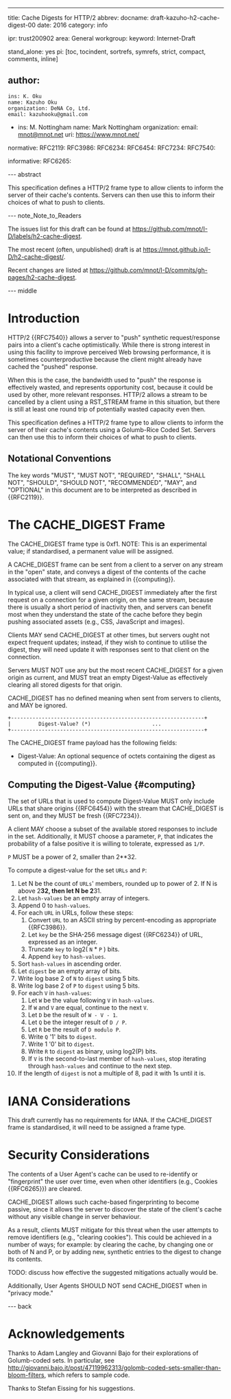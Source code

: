 ---
title: Cache Digests for HTTP/2
abbrev:
docname: draft-kazuho-h2-cache-digest-00
date: 2016
category: info

ipr: trust200902
area: General
workgroup: 
keyword: Internet-Draft

stand_alone: yes
pi: [toc, tocindent, sortrefs, symrefs, strict, compact, comments, inline]

author:
 -
    ins: K. Oku
    name: Kazuho Oku
    organization: DeNA Co, Ltd.
    email: kazuhooku@gmail.com

 -
    ins: M. Nottingham
    name: Mark Nottingham
    organization: 
    email: mnot@mnot.net
    uri: https://www.mnot.net/

normative:
  RFC2119:
  RFC3986:
  RFC6234:
  RFC6454:
  RFC7234:
  RFC7540:

informative:
  RFC6265:


--- abstract

This specification defines a HTTP/2 frame type to allow clients to inform the server of their
cache's contents. Servers can then use this to inform their choices of what to push to clients.


--- note_Note_to_Readers

The issues list for this draft can be found at <https://github.com/mnot/I-D/labels/h2-cache-digest>.

The most recent (often, unpublished) draft is at <https://mnot.github.io/I-D/h2-cache-digest/>.

Recent changes are listed at <https://github.com/mnot/I-D/commits/gh-pages/h2-cache-digest>.


--- middle

# Introduction

HTTP/2 {{RFC7540}} allows a server to "push" synthetic request/response pairs into a client's cache
optimistically. While there is strong interest in using this facility to improve perceived Web
browsing performance, it is sometimes counterproductive because the client might already have
cached the "pushed" response.

When this is the case, the bandwidth used to "push" the response is effectively wasted, and
represents opportunity cost, because it could be used by other, more relevant responses. HTTP/2
allows a stream to be cancelled by a client using a RST_STREAM frame in this situation, but there
is still at least one round trip of potentially wasted capacity even then.

This specification defines a HTTP/2 frame type to allow clients to inform the server of their
cache's contents using a Golumb-Rice Coded Set. Servers can then use this to inform their choices
of what to push to clients.


## Notational Conventions

The key words "MUST", "MUST NOT", "REQUIRED", "SHALL", "SHALL NOT", "SHOULD", "SHOULD NOT",
"RECOMMENDED", "MAY", and "OPTIONAL" in this document are to be interpreted as described in
{{RFC2119}}.


# The CACHE_DIGEST Frame

The CACHE_DIGEST frame type is 0xf1. NOTE: This is an experimental value; if standardised, a permanent value will be assigned.

A CACHE_DIGEST frame can be sent from a client to a server on any stream in the "open" state, and
conveys a digest of the contents of the cache associated with that stream, as explained in
{{computing}}.

In typical use, a client will send CACHE_DIGEST immediately after the first request on a connection
for a given origin, on the same stream, because there is usually a short period of inactivity then,
and servers can benefit most when they understand the state of the cache before they begin pushing
associated assets (e.g., CSS, JavaScript and images).

Clients MAY send CACHE_DIGEST at other times, but servers ought not expect frequent updates;
instead, if they wish to continue to utilise the digest, they will need update it with responses
sent to that client on the connection.

Servers MUST NOT use any but the most recent CACHE_DIGEST for a given origin as current, and MUST
treat an empty Digest-Value as effectively clearing all stored digests for that origin.

CACHE_DIGEST has no defined meaning when sent from servers to clients, and MAY be ignored.

~~~~
+---------------------------------------------------------------+
|         Digest-Value? (*)                    ...
+---------------------------------------------------------------+
~~~~

The CACHE_DIGEST frame payload has the following fields:

* Digest-Value: An optional sequence of octets containing the digest as computed in {{computing}}.

## Computing the Digest-Value {#computing}

The set of URLs that is used to compute Digest-Value MUST only include URLs that share origins
{{RFC6454}} with the stream that CACHE_DIGEST is sent on, and they MUST be fresh {{RFC7234}}.

A client MAY choose a subset of the available stored responses to include in the set. Additionally,
it MUST choose a parameter, `P`, that indicates the probability of a false positive it is willing
to tolerate, expressed as `1/P`.

`P` MUST be a power of 2, smaller than 2**32.

To compute a digest-value for the set `URLs` and `P`:

1. Let N be the count of `URLs`' members, rounded up to power of 2.  If N is above 2**32, then let N be 2**31.
2. Let `hash-values` be an empty array of integers.
3. Append 0 to `hash-values`.
4. For each `URL` in URLs, follow these steps:
    1. Convert `URL` to an ASCII string by percent-encoding as appropriate {{RFC3986}}.
    2. Let `key` be the SHA-256 message digest {{RFC6234}} of URL, expressed as an integer.
    3. Truncate `key` to log2( `N` * `P` ) bits.
    4. Append `key` to `hash-values`.
5. Sort `hash-values` in ascending order.
6. Let `digest` be an empty array of bits.
7. Write log base 2 of `N` to `digest` using 5 bits.
8. Write log base 2 of `P` to `digest` using 5 bits.
9. For each `V` in `hash-values`:
    1. Let `W` be the value following `V` in `hash-values`.
    2. If `W` and `V` are equal, continue to the next `V`.
    3. Let `D` be the result of `W - V - 1`.
    4. Let `Q` be the integer result of `D / P`.
    5. Let `R` be the result of `D modulo P`.
    6. Write `Q` '1' bits to `digest`.
    7. Write 1 '0' bit to `digest`.
    8. Write `R` to `digest` as binary, using log2(P) bits.
    9. If `V` is the second-to-last member of `hash-values`, stop iterating through `hash-values` and continue to the next step.
10. If the length of `digest` is not a multiple of 8, pad it with 1s until it is.


# IANA Considerations

This draft currently has no requirements for IANA. If the CACHE_DIGEST frame is standardised, it
will need to be assigned a frame type.

# Security Considerations

The contents of a User Agent's cache can be used to re-identify or "fingerprint" the user over
time, even when other identifiers (e.g., Cookies {{RFC6265}}) are cleared. 

CACHE_DIGEST allows such cache-based fingerprinting to become passive, since it allows the server
to discover the state of the client's cache without any visible change in server behaviour.

As a result, clients MUST mitigate for this threat when the user attempts to remove identifiers
(e.g., "clearing cookies"). This could be achieved in a number of ways; for example: by clearing
the cache, by changing one or both of N and P, or by adding new, synthetic entries to the digest to
change its contents.

TODO: discuss how effective the suggested mitigations actually would be.

Additionally, User Agents SHOULD NOT send CACHE_DIGEST when in "privacy mode."


--- back


# Acknowledgements

Thanks to Adam Langley and Giovanni Bajo for their explorations of Golumb-coded sets. In
particular, see
<http://giovanni.bajo.it/post/47119962313/golomb-coded-sets-smaller-than-bloom-filters>, which
refers to sample code.

Thanks to Stefan Eissing for his suggestions.
